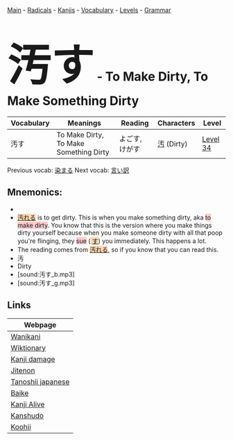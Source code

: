 <style> bigfont {font-size: 100px}</style>
[Main](../README.md) -
[Radicals](../radicals.md) -
[Kanjis](../kanjis.md) -
[Vocabulary](../vocabulary.md) -
[Levels](../levels.md) -
[Grammar](../grammar.md)
# <bigfont> 汚す</bigfont> - To Make Dirty, To Make Something Dirty 

| Vocabulary | Meanings | Reading | Characters | Level |
| --- | --- | --- | --- | --- |
| 汚す | To Make Dirty, To Make Something Dirty | よごす, けがす |  [汚](../kanjis/汚.md) (Dirty) | [Level 34](../levels/wk_level34.md) |

Previous vocab: [染まる](染まる.md) Next vocab: [言い訳](言い訳.md) 

## Mnemonics:

* 
* <span style="background-color:#fed8b1"> [汚れる](https://jisho.org/search/汚れる)</span> is to get dirty. This is when you make something dirty, aka <span style="background-color:#ffcccb"> to make dirty</span>. You know that this is the version where you make things dirty yourself because when you make someone dirty with all that poop you're flinging, they <span style="background-color:#ffcccb"> sue</span> (<span style="background-color:#fed8b1"> [す](https://jisho.org/search/す)</span>) you immediately. This happens a lot.
* The reading comes from <span style="background-color:#fed8b1"> [汚れる](https://jisho.org/search/汚れる)</span>, so if you know that you can read this.
* 汚
* Dirty
* [sound:汚す_b.mp3]
* [sound:汚す_g.mp3]


## Links 

| Webpage |
| --- |
| [Wanikani          ](https://www.wanikani.com/kanji/汚す) |
| [Wiktionary        ](https://en.wiktionary.org/wiki/汚す) |
| [Kanji damage      ](http://www.kanjidamage.com/kanji/search?utf8=✓&q=汚す) |
| [Jitenon           ](https://jitenon.com/kanji/汚す) |
| [Tanoshii japanese ](https://www.tanoshiijapanese.com/dictionary/kanji.cfm?k=汚す) |
| [Baike             ](https://baike.baidu.com/item/汚す) |
| [Kanji Alive       ](https://app.kanjialive.com/汚す) |
| [Kanshudo          ](https://www.kanshudo.com/searchmn?q=汚す) |
| [Koohii            ](https://kanji.koohii.com/study/kanji/汚す) |
